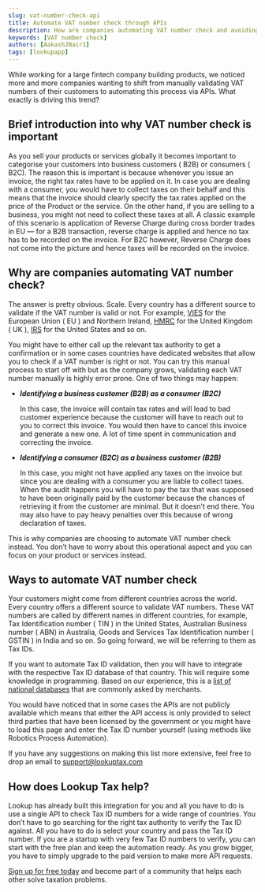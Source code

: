 ```yaml
---
slug: vat-number-check-api
title: Automate VAT number check through APIs
description: How are companies automating VAT number check and avoiding paying huge amounts as tax penalties.
keywords: [VAT number check]
authors: [AakashJNair1]
tags: [lookupapp]
---
```


While working for a large fintech company building products, we noticed more and more companies wanting to shift from manually validating VAT numbers of their customers to automating this process via APIs. What exactly is driving this trend? <!--truncate-->


## Brief introduction into why VAT number check is important

As you sell your products or services globally it becomes important to categorise your customers into business customers ( B2B) or consumers ( B2C). The reason this is important is because whenever you issue an invoice, the right tax rates have to be applied on it. In case you are dealing with a consumer, you would have to collect taxes on their behalf and this means that the invoice should clearly specify the tax rates applied on the price of the Product or the service. On the other hand, if you are selling to a business, you might not need to collect these taxes at all. A classic example of this scenario is application of Reverse Charge during cross border trades in EU — for a B2B transaction, reverse charge is applied and hence no tax has to be recorded on the invoice. For B2C however, Reverse Charge does not come into the picture and hence taxes will be recorded on the invoice.

## Why are companies automating VAT number check?

The answer is pretty obvious. Scale. Every country has a different source to validate if the VAT number is valid or not. For example, [VIES](https://ec.europa.eu/taxation_customs/vies/#/vat-validation) for the European Union ( EU ) and Northern Ireland, [HMRC](https://www.gov.uk/check-uk-vat-number) for the United Kingdom ( UK ), [IRS](https://www.irs.gov/tax-professionals/taxpayer-identification-number-tin-matching) for the United States and so on. 

You might have to either call up the relevant tax authority to get a confirmation or in some cases countries have dedicated websites that allow you to check if a VAT number is right or not. You can try this manual process to start off with but as the company grows, validating each VAT number manually is highly error prone. One of two things may happen:

- ***Identifying a business customer (B2B) as a consumer (B2C)*** <p>In this case, the invoice will contain tax rates and will lead to bad customer experience because the customer will have to reach out to you to correct this invoice. You would then have to cancel this invoice and generate a new one. A lot of time spent in communication and correcting the invoice.</p>


- ***Identifying a consumer (B2C) as a business customer (B2B)*** </p>In this case, you might not have applied any taxes on the invoice but since you are dealing with a consumer you are liable to collect taxes. When the audit happens you will have to pay the tax that was supposed to have been originally paid by the customer because the chances of retrieving it from the customer are minimal. But it doesn’t end there. You may also have to pay heavy penalties over this because of wrong declaration of taxes.</p>


This is why companies are choosing to automate VAT number check instead. You don’t have to worry about this operational aspect and you can focus on your product or services instead.

## Ways to automate VAT number check

Your customers might come from different countries across the world. Every country offers a different source to validate VAT numbers. These VAT numbers are called by different names in different countries, for example, Tax Identification number ( TIN ) in the United States, Australian Business number ( ABN) in Australia, Goods and Services Tax Identification number ( GSTIN ) in India and so on. So going forward, we will be referring to them as Tax IDs.

If you want to automate Tax ID validation, then you will have to integrate with the respective Tax ID database of that country. This will require some knowledge in programming. Based on our experience, this is a [list of national databases](https://lookuptax.com/docs/check-vat-number-free) that are commonly asked by merchants. 


You would have noticed that in some cases the APIs are not publicly available which means that either the API access is only provided to select third parties that have been licensed by the government or you might have to load this page and enter the Tax ID number yourself (using methods like Robotics Process Automation). 

If you have any suggestions on making this list more extensive, feel free to drop an email to <support@lookuptax.com>

## How does Lookup Tax help?

Lookup has already built this integration for you and all you have to do is use a single API to check Tax ID numbers for a wide range of countries. You don’t have to go searching for the right tax authority to verify the Tax ID against. All you have to do is select your country and pass the Tax ID number. If you are a startup with very few Tax ID numbers to verify, you can start with the free plan and keep the automation ready. As you grow bigger, you have to simply upgrade to the paid version to make more API requests. 

[Sign up for free today](https://lookuptax.com/) and become part of a community that helps each other solve taxation problems.


